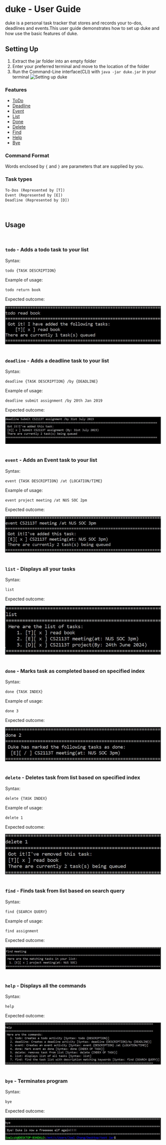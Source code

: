 # duke - User Guide
duke is a personal task tracker that stores and records your to-dos, deadlines and events.This user guide demonstrates
how to set up duke and how use the basic features of duke.

## Setting Up
1. Extract the jar folder into an empty folder
2. Enter your preferred terminal and move to the location of the folder
3. Run the Command-Line interface(CLI) with `java -jar duke.jar` in your terminal
![Setting up duke](/images/startup.JPG)

### Features
+ [ToDo](#todo)
+ [Deadline](#deadline)
+ [Event](#event)
+ [List](#list) 
+ [Done](#done)
+ [Delete](#delete)
+ [Find](#find)
+ [Help](#help)
+ [Bye](#bye)

### Command Format
Words enclosed by `{` and `}` are parameters that are supplied by you.

### Task types
```
To-Dos (Represented by [T])
Event (Represented by [E])
Deadline (Represented by [D])
```
&nbsp;
&nbsp;
&nbsp;
## Usage
&nbsp;
&nbsp;
### <a id="todo"></a> `todo` - Adds a todo task to your list

Syntax: 

`todo {TASK DESCRIPTION}`

Example of usage: 

`todo return book`

Expected outcome:

![Adding ToDo task](images/todo.JPG)
&nbsp;
&nbsp;
### <a id="deadline"></a> `deadline` - Adds a deadline task to your list

Syntax:

`deadline {TASK DESCRIPTION} /by {DEADLINE}`

Example of usage: 

`deadline submit assignment /by 20th Jan 2019`

Expected outcome:

![Adding Deadline task](images/deadline.JPG)
&nbsp;
&nbsp;
&nbsp;
### <a id="event"></a> `event` - Adds an Event task to your list

Syntax: 

`event {TASK DESCRIPTION} /at {LOCATION/TIME}`

Example of usage: 

`event project meeting /at NUS SOC 2pm`

Expected outcome:

![Adding Event task](images/event.JPG)
&nbsp;
&nbsp;
&nbsp;
### <a id="list"></a> `list` - Displays all your tasks

Syntax: 

`list`

Expected outcome:

![Listing all tasks](images/list.JPG)
&nbsp;
&nbsp;
&nbsp;
### <a id="done"></a> `done` - Marks task as completed based on specified index

Syntax: 

`done {TASK INDEX}`

Example of usage: 

`done 3`

Expected outcome:

![Marking tasks as completed](images/done.JPG)
&nbsp;
&nbsp;
&nbsp;
### <a id="delete"></a> `delete` - Deletes task from list based on specified index

Syntax: 

`delete {TASK INDEX}`

Example of usage: 

`delete 1`

Expected outcome:

![Deleting tasks](images/delete.JPG)
&nbsp;
&nbsp;
&nbsp;
### <a id="find"></a> `find` - Finds task from list based on search query

Syntax: 

`find {SEARCH QUERY}`

Example of usage: 

`find assignment`

Expected outcome:

![Finding tasks](images/find.JPG)
&nbsp;
&nbsp;
&nbsp;
### <a id="help"></a> `help` - Displays all the commands

Syntax: 

`help`


Expected outcome:

![help](images/help.JPG)
&nbsp;
&nbsp;
&nbsp;
### <a id="bye"></a> `bye` - Terminates program

Syntax: 

`bye`

Expected outcome:

![bye](images/bye.JPG)
